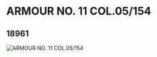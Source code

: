 # ARMOUR NO. 11 COL.05/154
## 18961
![ARMOUR NO. 11 COL.05/154](https://lc-www-live-s.legocdn.com/media/bricks/5/2/6100781.jpg)